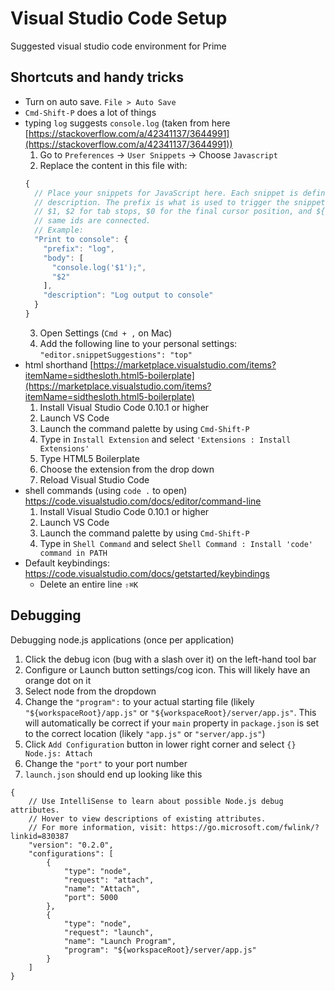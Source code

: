 # Visual Studio Code Setup
Suggested visual studio code environment for Prime

## Shortcuts and handy tricks
- Turn on auto save. `File > Auto Save`
- `Cmd-Shift-P` does a lot of things
- typing `log` suggests `console.log` (taken from here [https://stackoverflow.com/a/42341137/3644991](https://stackoverflow.com/a/42341137/3644991))
  1. Go to `Preferences` -> `User Snippets` -> Choose `Javascript`
  2. Replace the content in this file with:
    ```JavaScript
    {
      // Place your snippets for JavaScript here. Each snippet is defined under a snippet name and has a prefix, body and 
      // description. The prefix is what is used to trigger the snippet and the body will be expanded and inserted. Possible variables are:
      // $1, $2 for tab stops, $0 for the final cursor position, and ${1:label}, ${2:another} for placeholders. Placeholders with the 
      // same ids are connected.
      // Example:
      "Print to console": {
        "prefix": "log",
        "body": [
          "console.log('$1');",
          "$2"
        ],
        "description": "Log output to console"
      }
    }
    ```
  3. Open Settings (`Cmd + ,` on Mac)
  4. Add the following line to your personal settings: `"editor.snippetSuggestions": "top"`
- html shorthand [https://marketplace.visualstudio.com/items?itemName=sidthesloth.html5-boilerplate](https://marketplace.visualstudio.com/items?itemName=sidthesloth.html5-boilerplate)
  1. Install Visual Studio Code 0.10.1 or higher
  2. Launch VS Code
  3. Launch the command palette by using `Cmd-Shift-P`
  4. Type in `Install Extension` and select `'Extensions : Install Extensions'`
  5. Type HTML5 Boilerplate
  6. Choose the extension from the drop down
  7. Reload Visual Studio Code
- shell commands (using `code .` to open) https://code.visualstudio.com/docs/editor/command-line
  1. Install Visual Studio Code 0.10.1 or higher
  2. Launch VS Code
  3. Launch the command palette by using `Cmd-Shift-P`
  4. Type in `Shell Command` and select `Shell Command : Install 'code' command in PATH`
- Default keybindings: [https://code.visualstudio.com/docs/getstarted/keybindings
](https://code.visualstudio.com/docs/getstarted/keybindings)
	- Delete an entire line `⇧⌘K`	
	
## Debugging
Debugging node.js applications (once per application)

1. Click the debug icon (bug with a slash over it) on the left-hand tool bar
2. Configure or Launch button settings/cog icon. This will likely have an orange dot on it
3. Select node from the dropdown
4. Change the `"program":` to your actual starting file (likely `"${workspaceRoot}/app.js"` or `"${workspaceRoot}/server/app.js"`. This will automatically be correct if your `main` property in `package.json` is set to the correct location (likely `"app.js"` or `"server/app.js"`)
5. Click `Add Configuration` button in lower right corner and select `{} Node.js: Attach`
6. Change the `"port"` to your port number
7. `launch.json` should end up looking like this
```
{
    // Use IntelliSense to learn about possible Node.js debug attributes.
    // Hover to view descriptions of existing attributes.
    // For more information, visit: https://go.microsoft.com/fwlink/?linkid=830387
    "version": "0.2.0",
    "configurations": [
        {
            "type": "node",
            "request": "attach",
            "name": "Attach",
            "port": 5000
        },
        {
            "type": "node",
            "request": "launch",
            "name": "Launch Program",
            "program": "${workspaceRoot}/server/app.js"
        }
    ]
}
```